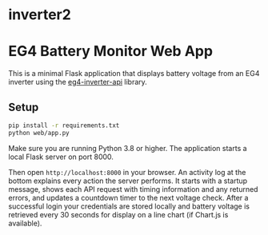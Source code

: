 # inverter2
# EG4 Battery Monitor Web App

This is a minimal Flask application that displays battery voltage from an EG4 inverter using the [eg4-inverter-api](https://pypi.org/project/eg4-inverter-api/) library.

## Setup

```bash
pip install -r requirements.txt
python web/app.py
```

Make sure you are running Python 3.8 or higher. The application starts a local
Flask server on port 8000.

Then open `http://localhost:8000` in your browser. An activity log at the bottom explains every action the server performs. It starts with a startup message, shows each API request with timing information and any returned errors, and updates a countdown timer to the next voltage check. After a successful login your credentials are stored locally and battery voltage is retrieved every 30 seconds for display on a line chart (if Chart.js is available).
